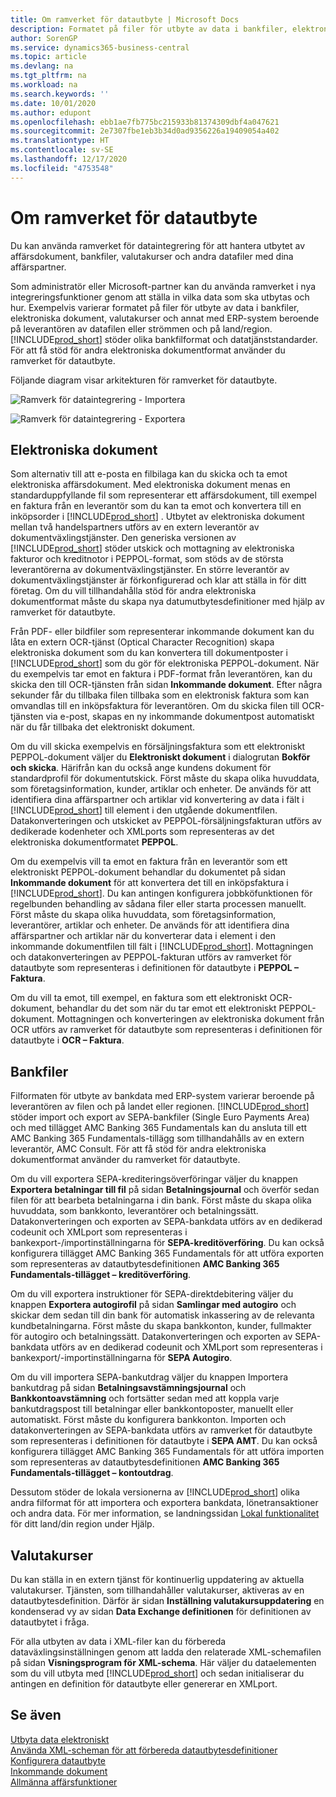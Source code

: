 ```yaml
---
title: Om ramverket för datautbyte | Microsoft Docs
description: Formatet på filer för utbyte av data i bankfiler, elektroniska dokument, valutakurser och annat med ERP-system varierar beroende på leverantören av datafilen eller strömmen och på land/region.
author: SorenGP
ms.service: dynamics365-business-central
ms.topic: article
ms.devlang: na
ms.tgt_pltfrm: na
ms.workload: na
ms.search.keywords: ''
ms.date: 10/01/2020
ms.author: edupont
ms.openlocfilehash: ebb1ae7fb775bc215933b81374309dbf4a047621
ms.sourcegitcommit: 2e7307fbe1eb3b34d0ad9356226a19409054a402
ms.translationtype: HT
ms.contentlocale: sv-SE
ms.lasthandoff: 12/17/2020
ms.locfileid: "4753548"
---
```

# <a name="about-the-data-exchange-framework"></a>Om ramverket för datautbyte

Du kan använda ramverket för dataintegrering för att hantera utbytet av affärsdokument, bankfiler, valutakurser och andra datafiler med dina affärspartner.

Som administratör eller Microsoft-partner kan du använda ramverket i nya integreringsfunktioner genom att ställa in vilka data som ska utbytas och hur. Exempelvis varierar formatet på filer för utbyte av data i bankfiler, elektroniska dokument, valutakurser och annat med ERP-system beroende på leverantören av datafilen eller strömmen och på land/region. [!INCLUDE[prod_short](includes/prod_short.md)] stöder olika bankfilformat och datatjänststandarder. För att få stöd för andra elektroniska dokumentformat använder du ramverket för datautbyte.

 Följande diagram visar arkitekturen för ramverket för datautbyte.  

 ![Ramverk för dataintegrering &#45; Importera](media/across-data-exchange/dataexchangeframework_import.png)  

 ![Ramverk för dataintegrering &#45; Exportera](media/across-data-exchange/dataexchangeframework_export.png)  

## <a name="electronic-documents"></a>Elektroniska dokument

Som alternativ till att e-posta en filbilaga kan du skicka och ta emot elektroniska affärsdokument. Med elektroniska dokument menas en standarduppfyllande fil som representerar ett affärsdokument, till exempel en faktura från en leverantör som du kan ta emot och konvertera till en inköpsorder i [!INCLUDE[prod_short](includes/prod_short.md)] . Utbytet av elektroniska dokument mellan två handelspartners utförs av en extern leverantör av dokumentväxlingstjänster. Den generiska versionen av [!INCLUDE[prod_short](includes/prod_short.md)] stöder utskick och mottagning av elektroniska fakturor och kreditnotor i PEPPOL-format, som stöds av de största leverantörerna av dokumentväxlingstjänster. En större leverantör av dokumentväxlingstjänster är förkonfigurerad och klar att ställa in för ditt företag. Om du vill tillhandahålla stöd för andra elektroniska dokumentformat måste du skapa nya datumutbytesdefinitioner med hjälp av ramverket för datautbyte.  

 Från PDF- eller bildfiler som representerar inkommande dokument kan du låta en extern OCR-tjänst (Optical Character Recognition) skapa elektroniska dokument som du kan konvertera till dokumentposter i [!INCLUDE[prod_short](includes/prod_short.md)] som du gör för elektroniska PEPPOL-dokument. När du exempelvis tar emot en faktura i PDF-format från leverantören, kan du skicka den till OCR-tjänsten från sidan **Inkommande dokument**. Efter några sekunder får du tillbaka filen tillbaka som en elektronisk faktura som kan omvandlas till en inköpsfaktura för leverantören. Om du skicka filen till OCR-tjänsten via e-post, skapas en ny inkommande dokumentpost automatiskt när du får tillbaka det elektroniskt dokument.  

 Om du vill skicka exempelvis en försäljningsfaktura som ett elektroniskt PEPPOL-dokument väljer du **Elektroniskt dokument** i dialogrutan **Bokför och skicka**. Härifrån kan du också ange kundens dokument för standardprofil för dokumentutskick. Först måste du skapa olika huvuddata, som företagsinformation, kunder, artiklar och enheter. De används för att identifiera dina affärspartner och artiklar vid konvertering av data i fält i [!INCLUDE[prod_short](includes/prod_short.md)] till element i den utgående dokumentfilen. Datakonverteringen och utskicket av PEPPOL-försäljningsfakturan utförs av dedikerade kodenheter och XMLports som representeras av det elektroniska dokumentformatet **PEPPOL**.  

 Om du exempelvis vill ta emot en faktura från en leverantör som ett elektroniskt PEPPOL-dokument behandlar du dokumentet på sidan **Inkommande dokument** för att konvertera det till en inköpsfaktura i [!INCLUDE[prod_short](includes/prod_short.md)]. Du kan antingen konfigurera jobbköfunktionen för regelbunden behandling av sådana filer eller starta processen manuellt. Först måste du skapa olika huvuddata, som företagsinformation, leverantörer, artiklar och enheter. De används för att identifiera dina affärspartner och artiklar när du konverterar data i element i den inkommande dokumentfilen till fält i [!INCLUDE[prod_short](includes/prod_short.md)]. Mottagningen och datakonverteringen av PEPPOL-fakturan utförs av ramverket för datautbyte som representeras i definitionen för datautbyte i **PEPPOL – Faktura**.  

  Om du vill ta emot, till exempel, en faktura som ett elektroniskt OCR-dokument, behandlar du det som när du tar emot ett elektroniskt PEPPOL-dokument. Mottagningen och konverteringen av elektroniska dokument från OCR utförs av ramverket för datautbyte som representeras i definitionen för datautbyte i **OCR – Faktura**.  

## <a name="bank-files"></a>Bankfiler

Filformaten för utbyte av bankdata med ERP-system varierar beroende på leverantören av filen och på landet eller regionen. [!INCLUDE[prod_short](includes/prod_short.md)] stöder import och export av SEPA-bankfiler (Single Euro Payments Area) och med tillägget AMC Banking 365 Fundamentals kan du ansluta till ett AMC Banking 365 Fundamentals-tillägg som tillhandahålls av en extern leverantör, AMC Consult. För att få stöd för andra elektroniska dokumentformat använder du ramverket för datautbyte.  

Om du vill exportera SEPA-krediteringsöverföringar väljer du knappen **Exportera betalningar till fil** på sidan **Betalningsjournal** och överför sedan filen för att bearbeta betalningarna i din bank. Först måste du skapa olika huvuddata, som bankkonto, leverantörer och betalningssätt. Datakonverteringen och exporten av SEPA-bankdata utförs av en dedikerad codeunit och XMLport som representeras i bankexport-/importinställningarna för **SEPA-kreditöverföring**. Du kan också konfigurera tillägget AMC Banking 365 Fundamentals för att utföra exporten som representeras av datautbytesdefinitionen **AMC Banking 365 Fundamentals-tillägget – kreditöverföring**.  

 Om du vill exportera instruktioner för SEPA-direktdebitering väljer du knappen **Exportera autogirofil** på sidan **Samlingar med autogiro** och skickar dem sedan till din bank för automatisk inkassering av de relevanta kundbetalningarna. Först måste du skapa bankkonton, kunder, fullmakter för autogiro och betalningssätt. Datakonverteringen och exporten av SEPA-bankdata utförs av en dedikerad codeunit och XMLport som representeras i bankexport/-importinställningarna för **SEPA Autogiro**.  

 Om du vill importera SEPA-bankutdrag väljer du knappen Importera bankutdrag på sidan **Betalningsavstämningsjournal** och **Bankkontoavstämning** och fortsätter sedan med att koppla varje bankutdragspost till betalningar eller bankkontoposter, manuellt eller automatiskt. Först måste du konfigurera bankkonton. Importen och datakonverteringen av SEPA-bankdata utförs av ramverket för datautbyte som representeras i definitionen för datautbyte i **SEPA AMT**. Du kan också konfigurera tillägget AMC Banking 365 Fundamentals för att utföra importen som representeras av datautbytesdefinitionen **AMC Banking 365 Fundamentals-tillägget – kontoutdrag**.  

 Dessutom stöder de lokala versionerna av [!INCLUDE[prod_short](includes/prod_short.md)] olika andra filformat för att importera och exportera bankdata, lönetransaktioner och andra data. För mer information, se landningssidan [Lokal funktionalitet](about-localization.md) för ditt land/din region under Hjälp.  

## <a name="currency-exchange-rates"></a>Valutakurser

Du kan ställa in en extern tjänst för kontinuerlig uppdatering av aktuella valutakurser. Tjänsten, som tillhandahåller valutakurser, aktiveras av en datautbytesdefinition. Därför är sidan **Inställning valutakursuppdatering** en kondenserad vy av sidan **Data Exchange definitionen** för definitionen av datautbytet i fråga.  

För alla utbyten av data i XML-filer kan du förbereda dataväxlingsinställningen genom att ladda den relaterade XML-schemafilen på sidan **Visningsprogram för XML-schema**. Här väljer du dataelementen som du vill utbyta med [!INCLUDE[prod_short](includes/prod_short.md)] och sedan initialiserar du antingen en definition för datautbyte eller genererar en XMLport.

## <a name="see-also"></a>Se även

[Utbyta data elektroniskt](across-data-exchange.md)  
[Använda XML-scheman för att förbereda datautbytesdefinitioner](across-how-to-use-xml-schemas-to-prepare-data-exchange-definitions.md)  
[Konfigurera datautbyte](across-set-up-data-exchange.md)  
[Inkommande dokument](across-income-documents.md)  
[Allmänna affärsfunktioner](ui-across-business-areas.md)  
